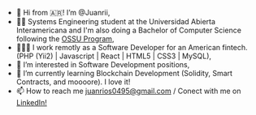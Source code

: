 - 👋 Hi from 🇦🇷! I’m @Juanrii,
- 👨‍🎓 Systems Engineering student at the Universidad Abierta Interamericana and I'm also doing a Bachelor of Computer Science following the [OSSU Program](https://github.com/ossu/computer-science#summary),
- 👨🏼‍💻 I work remotly as a Software Developer for an American fintech. (PHP (Yii2) | Javascript | React | HTML5 | CSS3 | MySQL),
- 👀 I’m interested in Software Development positions, 
- 🌱 I’m currently learning Blockchain Development (Solidity, Smart Contracts, and moooore). I love it!
- 📫 How to reach me juanrios0495@gmail.com / Conect with me on [LinkedIn!](https://www.linkedin.com/in/riosjuan/)

<!---
Juanrii/Juanrii is a ✨ special ✨ repository because its `README.md` (this file) appears on your GitHub profile.
You can click the Preview link to take a look at your changes.
--->
